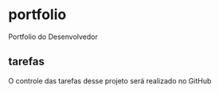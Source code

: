 # portfolio
Portfolio do Desenvolvedor

## tarefas
O controle das tarefas desse projeto será realizado no GitHub

